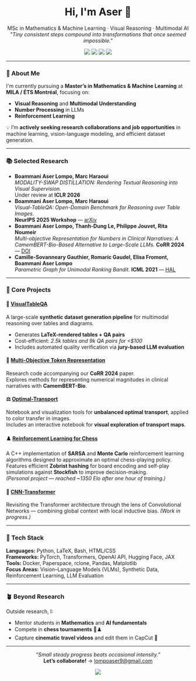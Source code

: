 <h1 align="center">Hi, I'm Aser 👋</h1>
<p align="center">
  MSc in Mathematics & Machine Learning · Visual Reasoning · Multimodal AI  
  <br>
  <em>"Tiny consistent steps compound into transformations that once seemed impossible."</em>
</p>

<p align="center">
  <a href="mailto:lompoaser9@gmail.com"><img src="https://img.shields.io/badge/Email-grey?logo=gmail"></a>
  <a href="https://aser97.github.io/Blog/"><img src="https://img.shields.io/badge/Website-0A66C2?logo=googlechrome&logoColor=white"></a>
  <a href="https://huggingface.co/AserLompo"><img src="https://img.shields.io/badge/HuggingFace-FFD21E?logo=huggingface&logoColor=black"></a>
  <a href="https://x.com/aserlompo"><img src="https://img.shields.io/badge/Twitter-black?logo=x"></a>
</p>

---

### 🧩 About Me

I'm currently pursuing a **Master’s in Mathematics & Machine Learning** at **MILA / ÉTS Montréal**, focusing on:
- **Visual Reasoning** and **Multimodal Understanding**
- **Number Processing** in LLMs
- **Reinforcement Learning**  


💡 I’m **actively seeking research collaborations and job opportunities** in machine learning, vision-language modeling, and efficient dataset generation.

---

### 📚 Selected Research

- **Boammani Aser Lompo, Marc Haraoui**  
  *MODALITY-SWAP DISTILLATION: Rendering Textual Reasoning into Visual Supervision.*  
  Under review at **ICLR 2026**
- **Boammani Aser Lompo, Marc Haraoui**  
  *Visual-TableQA: Open-Domain Benchmark for Reasoning over Table Images.*  
  **NeurIPS 2025 Workshop** — <a href="https://arxiv.org/pdf/2509.07966" class="tag is-info is-light" target="_blank">arXiv</a>
- **Boammani Aser Lompo, Thanh-Dung Le, Philippe Jouvet, Rita Noumeir**  
    *Multi-objective Representation for Numbers in Clinical Narratives: A CamemBERT-Bio-Based Alternative to Large-Scale LLMs.* **CoRR 2024** —
    <a href="https://doi.org/10.48550/arXiv.2405.18448" class="tag is-info is-light" target="_blank" rel="noopener">DOI</a>
- **Camille-Sovanneary Gauthier, Romaric Gaudel, Elisa Fromont, Boammani Aser Lompo**  
    *Parametric Graph for Unimodal Ranking Bandit.* **ICML 2021** —
    <a href="https://hal.archives-ouvertes.fr/hal-03256621/" class="tag is-warning is-light" target="_blank" rel="noopener">HAL</a>
---

### 🧠 Core Projects

#### 🧾 [VisualTableQA](https://github.com/AI-4-Everyone/Visual-TableQA-v2)
A large-scale **synthetic dataset generation pipeline** for multimodal reasoning over tables and diagrams.
- Generates **LaTeX-rendered tables + QA pairs**
- Cost-efficient: *2.5k tables and 9k QA pairs for <$100*
- Includes automated quality verification via **jury-based LLM evaluation**

#### 🧬 [Multi-Objective Token Representation](https://github.com/sadc-lab/multiobjective_token_representation)
Research code accompanying our **CoRR 2024** paper.  
Explores methods for representing numerical magnitudes in clinical narratives with **CamemBERT-Bio**.

#### ⚖️ [Optimal-Transport](https://github.com/Aser97/Optimal-Transport)
Notebook and visualization tools for **unbalanced optimal transport**, applied to color transfer in images.  
Includes an interactive notebook for **visual exploration of transport maps**.

#### ♟️ [Reinforcement Learning for Chess](https://github.com/Aser97/Chess)  
A C++ implementation of **SARSA** and **Monte Carlo** reinforcement learning algorithms designed to approximate an optimal chess-playing policy.  
Features efficient **Zobrist hashing** for board encoding and self-play simulations against **Stockfish** to improve decision-making.  
*(Personal project — reached ~1350 Elo after one hour of training.)*

#### 🔄 [CNN-Transformer](https://github.com/Aser97/CNN_T)  
Revisiting the Transformer architecture through the lens of Convolutional Networks — combining global context with local inductive bias. *(Work in progress.)*


---

### 🧰 Tech Stack

**Languages:** Python, LaTeX, Bash, HTML/CSS  
**Frameworks:** PyTorch, Transformers, OpenAI API, Hugging Face, JAX  
**Tools:** Docker, Paperspace, rclone, Pandas, Matplotlib  
**Focus Areas:** Vision–Language Models (VLMs), Synthetic Data, Reinforcement Learning, LLM Evaluation

---

### 🪴 Beyond Research

Outside research, I:
- Mentor students in **Mathematics** and **AI fundamentals**
- Compete in **chess tournaments** 🧠♟️  
- Capture **cinematic travel videos** and edit them in CapCut 🎥  

---

<p align="center">
  <i>“Small steady progress beats occasional intensity.”</i><br>
  <b>Let’s collaborate!</b> → <a href="mailto:lompoaser9@gmail.com">lompoaser9@gmail.com</a>
</p>

<p align="center">
  <a href="https://github.com/Aser97"><img src="https://img.shields.io/github/followers/Aser97?label=Follow&style=social"></a>
</p>
